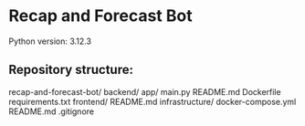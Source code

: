 # Recap and Forecast Bot

Python version: 3.12.3

## Repository structure:

recap-and-forecast-bot/
    backend/
        app/
            main.py
        README.md
        Dockerfile
        requirements.txt
    frontend/
        README.md
    infrastructure/
        docker-compose.yml
    README.md
    .gitignore
